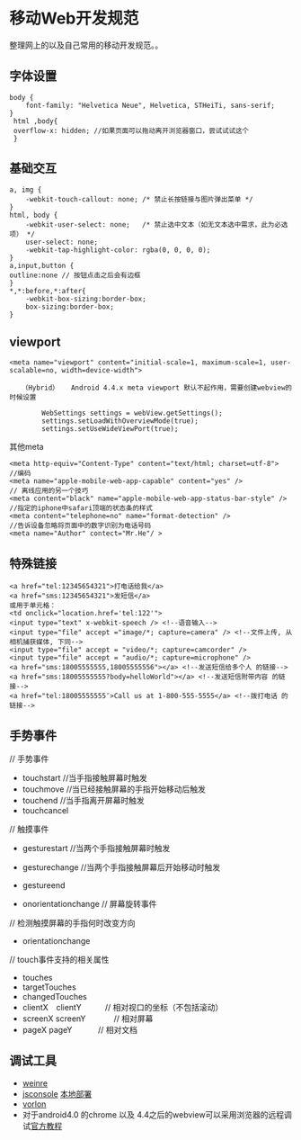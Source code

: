 # 移动Web开发规范
整理网上的以及自己常用的移动开发规范。。

## 字体设置

    body {
        font-family: "Helvetica Neue", Helvetica, STHeiTi, sans-serif;
    }
     html ,body{
     overflow-x: hidden; //如果页面可以拖动离开浏览器窗口，尝试试试这个
     }
     
## 基础交互

    a, img {
        -webkit-touch-callout: none; /* 禁止长按链接与图片弹出菜单 */
    }
    html, body {
        -webkit-user-select: none;   /* 禁止选中文本（如无文本选中需求，此为必选项） */
        user-select: none;
        -webkit-tap-highlight-color: rgba(0, 0, 0, 0);
    }
    a,input,button {
    outline:none // 按钮点击之后会有边框
    }
    *,*:before,*:after{
        -webkit-box-sizing:border-box;
        box-sizing:border-box;
    }
    
## viewport

    <meta name="viewport" content="initial-scale=1, maximum-scale=1, user-scalable=no, width=device-width">
    
       （Hybrid）   Android 4.4.x meta viewport 默认不起作用，需要创建webview的时候设置
    
            WebSettings settings = webView.getSettings();
            settings.setLoadWithOverviewMode(true);
            settings.setUseWideViewPort(true);

其他meta 

    <meta http-equiv="Content-Type" content="text/html; charset=utf-8">       //编码
    <meta name="apple-mobile-web-app-capable" content="yes" />                // 离线应用的另一个技巧         
    <meta content="black" name="apple-mobile-web-app-status-bar-style" />     //指定的iphone中safari顶端的状态条的样式       
    <meta content="telephone=no" name="format-detection" />                   //告诉设备忽略将页面中的数字识别为电话号码     
    <meta name="Author" contect="Mr.He"/ >
  
## 特殊链接

    <a href="tel:12345654321">打电话给我</a>
    <a href="sms:12345654321">发短信</a>
    或用于单元格：
    <td onclick="location.href='tel:122'">
    <input type="text" x-webkit-speech /> <!--语音输入-->
    <input type="file" accept ="image/*; capture=camera" /> <!--文件上传, 从相机捕获媒体, 下同-->
    <input type="file" accept = "video/*; capture=camcorder" />
    <input type="file" accept = "audio/*; capture=microphone" />
    <a href="sms:18005555555,18005555556"></a> <!--发送短信给多个人 的链接-->
    <a href="sms:18005555555?body=helloWorld"></a> <!--发送短信附带内容 的链接-->
    <a href="tel:18005555555″>Call us at 1-800-555-5555</a> <!--拨打电话 的链接-->

## 手势事件 

// 手势事件
- touchstart            //当手指接触屏幕时触发
- touchmove           //当已经接触屏幕的手指开始移动后触发
- touchend             //当手指离开屏幕时触发
- touchcancel
 
// 触摸事件
- gesturestart          //当两个手指接触屏幕时触发
- gesturechange      //当两个手指接触屏幕后开始移动时触发
- gestureend
 

- onorientationchange    // 屏幕旋转事件  
 
// 检测触摸屏幕的手指何时改变方向      
- orientationchange      
 
// touch事件支持的相关属性
- touches        
- targetTouches      
- changedTouches             
- clientX　clientY　　　// 相对视口的坐标（不包括滚动）  
- screenX screenY 　　　 // 相对屏幕     
- pageX pageY　 　　// 相对文档

## 调试工具

- [weinre](http://people.apache.org/~pmuellr/weinre/)
- [jsconsole](http://jsconsole.com/)  [本地部署](https://github.com/remy/jsconsole)
- [vorlon](http://vorlonjs.com/)
- 对于android4.0 的chrome 以及 4.4之后的webview可以采用浏览器的远程调试[官方教程](https://developer.chrome.com/devtools/docs/remote-debugging) 

